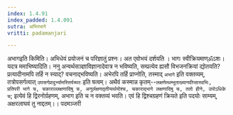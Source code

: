 ```yaml
---
index: 1.4.91
index_padded: 1.4.091
sutra: अभिरभागे
vritti: padamanjari

---
```

अभागइति किमिति। अभिधेयं प्रयोजनं च परिज्ञातुं प्रश्नः। अत एवोभयं दर्शयति । भागः स्वीक्रियमाण्ॐऽशः। यदत्र ममाभिष्यादिति। ननु अन्वर्थसञ्ज्ञाविज्ञानादेवात्र न भविष्यति, सम्प्रत्येव ह्यसौ विभजनक्रियां द्योतयति? प्रत्यादीनामपि तर्हि न स्याद्? वचनाद्भविष्यति। अभेरपि तर्हि प्राप्नोति, तस्माद् `अभागे` इति वक्तव्यम्, तत्रोपसर्गत्वात् `उपसर्गप्रादुर्भ्यामस्तिर्यच्परः` इति षत्वम्। अथैवं कस्मान्न कृतम्--`लक्षणेत्थम्भूताख्यानवीप्सास्वभिः, प्रतिपरी भागे च, चकाराल्लक्षणादिषु च, अनुर्लक्षणतृतीयार्थयोश्च, चकाराद्भागे लक्षणादिषु च, ततो हीने, उपोऽधिके च`; इत्येवं हि द्विरनोर्ग्रहणम्, अभाग इति च न वक्तव्यं भवति। एवं हि द्विश्चग्रहणं क्रियते इति पदयोः साम्यम्, अक्षरलाघवं तु नाद्दतम्।।
पदमञ्जरी